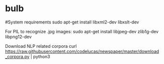 # bulb


#System requirements
sudo apt-get install libxml2-dev libxslt-dev

For PIL to recognize .jpg images:
sudo apt-get install libjpeg-dev zlib1g-dev libpng12-dev

Download NLP related corpora
curl https://raw.githubusercontent.com/codelucas/newspaper/master/download_corpora.py | python3